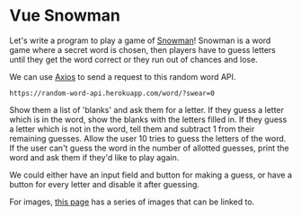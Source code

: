 
# Vue Snowman

Let's write a program to play a game of [Snowman](https://en.wikipedia.org/wiki/Snowman_(game))! Snowman is a word game where a secret word is chosen, then players have to guess letters until they get the word correct or they run out of chances and lose.


We can use [Axios](../docs/13%20-%20APIs%20and%20Ajax.md#ajax-in-axios) to send a request to this random word API.

```
https://random-word-api.herokuapp.com/word/?swear=0
```

Show them a list of 'blanks' and ask them for a letter. If they guess a letter which is in the word, show the blanks with the letters filled in. If they guess a letter which is not in the word, tell them and subtract 1 from their remaining guesses. Allow the user 10 tries to guess the letters of the word. If the user can't guess the word in the number of allotted guesses, print the word and ask them if they'd like to play again.

We could either have an input field and button for making a guess, or have a button for every letter and disable it after guessing.

For images, [this page](https://www.hanginghyena.com/snowman) has a series of images that can be linked to.